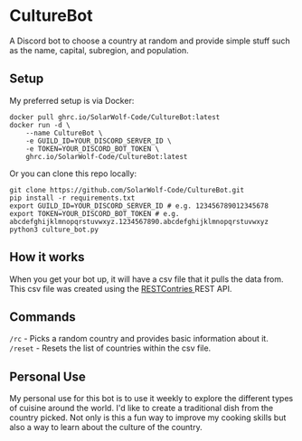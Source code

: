 # CultureBot
A Discord bot to choose a country at random and provide simple stuff such as the name, capital, subregion, and population.

## Setup
My preferred setup is via Docker:
``` shell
docker pull ghrc.io/SolarWolf-Code/CultureBot:latest
docker run -d \
    --name CultureBot \
    -e GUILD_ID=YOUR_DISCORD_SERVER_ID \
    -e TOKEN=YOUR_DISCORD_BOT_TOKEN \
    ghrc.io/SolarWolf-Code/CultureBot:latest
```

Or you can clone this repo locally:
``` shell
git clone https://github.com/SolarWolf-Code/CultureBot.git  
pip install -r requirements.txt  
export GUILD_ID=YOUR_DISCORD_SERVER_ID # e.g. 123456789012345678  
export TOKEN=YOUR_DISCORD_BOT_TOKEN # e.g. abcdefghijklmnopqrstuvwxyz.1234567890.abcdefghijklmnopqrstuvwxyz
python3 culture_bot.py  
```


## How it works
When you get your bot up, it will have a csv file that it pulls the data from. This csv file was created using the [RESTContries
](https://restcountries.com/) REST API.


## Commands
`/rc` - Picks a random country and provides basic information about it.  
`/reset` - Resets the list of countries within the csv file.

## Personal Use
My personal use for this bot is to use it weekly to explore the different types of cuisine around the world.
I'd like to create a traditional dish from the country picked. Not only is this a fun way to improve my cooking skills but
also a way to learn about the culture of the country.
